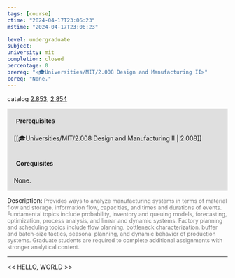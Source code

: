 ```yaml
---
tags: [course]
ctime: "2024-04-17T23:06:23"
mstime: "2024-04-17T23:06:23"

level: undergraduate
subject: 
university: mit
completion: closed
percentage: 0
prereq: "<🎓Universities/MIT/2.008 Design and Manufacturing II>"
coreq: "None."
---
```


catalog [2.853](http://student.mit.edu/catalog/m2c.html#2.853), [2.854](http://student.mit.edu/catalog/m2c.html#2.854)

<span style="display: block; padding: 15px; background-color: rgb(100, 100, 100, 0.2);"><font id="m_prereq1952_0" style="display: block; font-family: Arial, sans-serif; font-weight: bold; padding: 5px">Prerequisites</font><br><span id="prereq1952_0">[[🎓Universities/MIT/2.008 Design and Manufacturing II | 2.008]]</span></span>
<span style="display: block; padding: 15px; background-color: rgb(100, 100, 100, 0.2);"><font id="m_coreq1952_0" style="display: block; font-family: Arial, sans-serif; font-weight: bold; padding: 5px">Corequisites</font><br><span id="coreq1952_0">None.</span></span>

<font style="">Description:</font>
<font style="color: grey; font-size: 0.8rem;">Provides ways to analyze manufacturing systems in terms of material flow and storage, information flow, capacities, and times and durations of events. Fundamental topics include probability, inventory and queuing models, forecasting, optimization, process analysis, and linear and dynamic systems. Factory planning and scheduling topics include flow planning, bottleneck characterization, buffer and batch-size tactics, seasonal planning, and dynamic behavior of production systems. Graduate students are required to complete additional assignments with stronger analytical content.</font>



---

<< HELLO, WORLD >>
